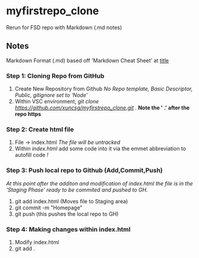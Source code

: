 # myfirstrepo_clone
Rerun for FSD repo with Markdown (.md notes)

## Notes
Markdown Format (.md) based off 'Markdown Cheat Sheet' at [title](https://www.markdownguide.org/cheat-sheet/)

### Step 1: Cloning Repo from GitHub
1. Create New Repository from Github 
*No Repo template, Basic Descriptor, Public, gitignore set to 'Node'*
2. Within VSC environment, *git clone https://github.com/xuncsg/myfirstrepo_clone.git .* **Note the ' .' after the repo https**

### Step 2: Create html file 
1. File -> index.html
*The file will be untracked*
2. Within *index.html* add some code into it via the emmet abbreviation to autofill code *!*

### Step 3: Push local repo to Github (Add,Commit,Push)
*At this point after the additon and modification of index.html the file is in the 'Staging Phase' ready to be commited and pushed to GH.*
1. git add index.html (Moves file to Staging area)
2. git commit -m "Homepage"
3. git push (this pushes the local repo to GH)

### Step 4: Making changes within index.html 
1. Modify index.html 
2. git add .